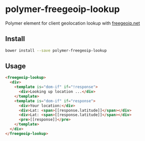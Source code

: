 polymer-freegeoip-lookup
========================

Polymer element for client geolocation lookup with [freegeoip.net](http://freegeoip.net/)

Install
-------
```bash
bower install --save polymer-freegeoip-lookup
```

Usage
-----

```html
<freegeoip-lookup>
  <div>
    <template is="dom-if" if="!response">
      <div>Looking up location ...</div>
    </template>
    <template is="dom-if" if="response">
      <div>Your location:</div>
      <div>Lat: <span>[[response.latitude]]</span></div>
      <div>Lat: <span>[[response.latitude]]</span></div>
      <pre>[[response]]</pre>
    </template>
  </div>
</freegeoip-lookup>
```
